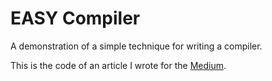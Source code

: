 # EASY Compiler

A demonstration of a simple technique for writing a compiler.

This is the code of an article I wrote for the [Medium](https://drpicox.medium.com/uplevel-your-developer-magic-with-this-simple-compiler-trick-a824a05b7273).
